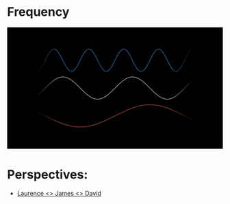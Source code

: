 # Frequency
![](Frequency.png)
# Perspectives:
- [Laurence <> James <> David](https://youtu.be/8VhtdTA3acI)
